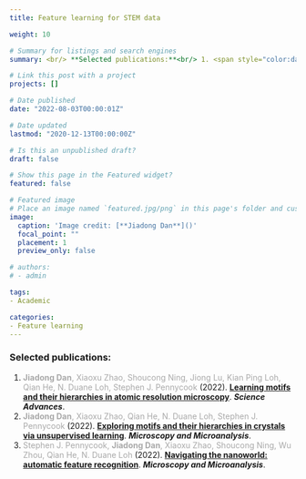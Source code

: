 ```yaml
---
title: Feature learning for STEM data

weight: 10

# Summary for listings and search engines
summary: <br/> **Selected publications:**<br/> 1. <span style="color:darkgray">**Jiadong Dan**, Xiaoxu Zhao, Shoucong Ning, Jiong Lu, Kian Ping Loh, Qian He, N. Duane Loh, Stephen J. Pennycook</span> (2022).[**Learning motifs and their hierarchies in atomic resolution microscopy**](../../publication/dan-2022-motif/). ***Science Advances***. <br/> 2. <span style="color:darkgray">**Jiadong Dan**, Xiaoxu Zhao, Qian He, N. Duane Loh, Stephen J. Pennycook</span> (2022). [**Exploring motifs and their hierarchies in crystals via unsupervised learning**](../../publication/dan-2022-motif-mm/). ***Microscopy and Microanalysis***. <br/>3. <span style="color:darkgray">Stephen J. Pennycook, **Jiadong Dan**, Xiaoxu Zhao, Shoucong Ning, Wu Zhou, Qian He, N. Duane Loh</span> (2022). [**Navigating the nanoworld:automatic feature recognition**](../../publication/pennycook-2022-mm/). ***Microscopy and Microanalysis***. <br/>

# Link this post with a project
projects: []

# Date published
date: "2022-08-03T00:00:01Z"

# Date updated
lastmod: "2020-12-13T00:00:00Z"

# Is this an unpublished draft?
draft: false

# Show this page in the Featured widget?
featured: false

# Featured image
# Place an image named `featured.jpg/png` in this page's folder and customize its options here.
image:
  caption: 'Image credit: [**Jiadong Dan**]()'
  focal_point: ""
  placement: 1
  preview_only: false

# authors:
# - admin

tags:
- Academic

categories:
- Feature learning
---
```



### Selected publications:
1. <span style="color:darkgray">**Jiadong Dan**, Xiaoxu Zhao, Shoucong Ning, Jiong Lu, Kian Ping Loh, Qian He, N. Duane Loh, Stephen J. Pennycook</span> (2022). [**Learning motifs and their hierarchies in atomic resolution microscopy**](../../publication/dan-2022-motif/). ***Science Advances***. <br/>
2. <span style="color:darkgray">**Jiadong Dan**, Xiaoxu Zhao, Qian He, N. Duane Loh, Stephen J. Pennycook</span> (2022). [**Exploring motifs and their hierarchies in crystals via unsupervised learning**](../../publication/dan-2022-motif-mm/). ***Microscopy and Microanalysis***. <br/>
3. <span style="color:darkgray">Stephen J. Pennycook, **Jiadong Dan**, Xiaoxu Zhao, Shoucong Ning, Wu Zhou, Qian He, N. Duane Loh</span> (2022). [**Navigating the nanoworld: automatic feature recognition**](../../publication/pennycook-2022-mm/). ***Microscopy and Microanalysis***. <br/>